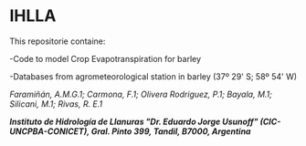 # IHLLA
This repositorie containe:

-Code to model Crop Evapotranspiration for barley

-Databases from agrometeorological station in barley (37º 29' S; 58º 54' W)


*Faramiñán, A.M.G.1; Carmona, F.1; Olivera Rodriguez, P.1; Bayala, M.1; Silicani, M.1; Rivas, R. E.1*

***Instituto de Hidrología de Llanuras "Dr. Eduardo Jorge Usunoff" (CIC-UNCPBA-CONICET), Gral. Pinto 399, Tandil, B7000, Argentina***

